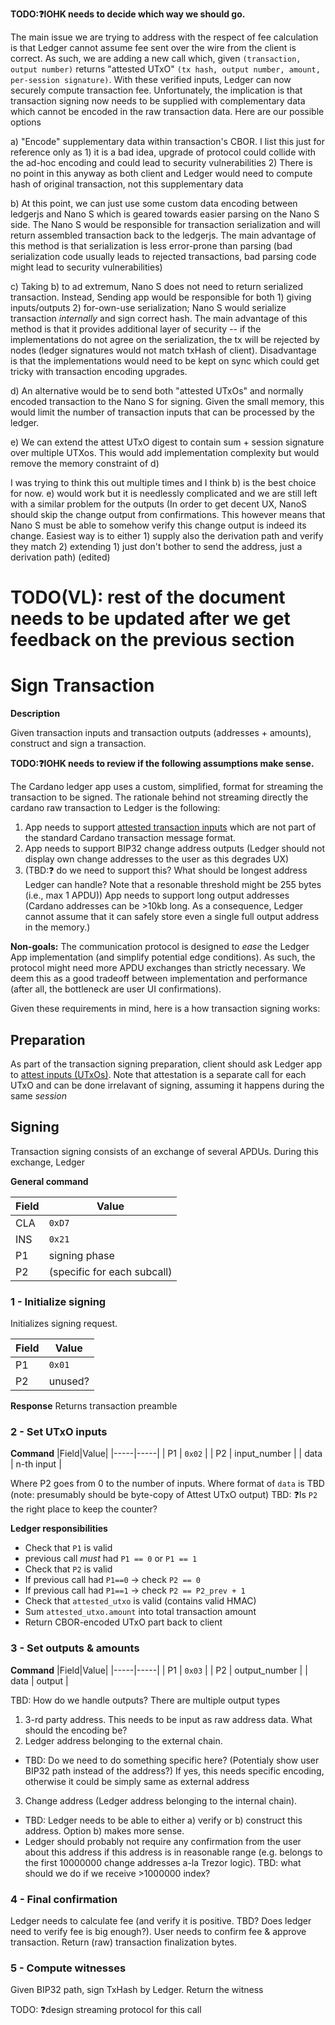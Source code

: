 **TODO:❓IOHK needs to decide which way we should go.**

The main issue we are trying to address with the respect of fee calculation is that Ledger cannot assume fee sent over the wire from the client is correct. As such, we are adding a new call which, given `(transaction, output number)` returns "attested UTxO" `(tx hash, output number, amount, per-session signature)`. With these verified inputs, Ledger can now securely compute transaction fee. Unfortunately, the implication is that transaction signing now needs to be supplied with complementary data which cannot be encoded in the raw transaction data. Here are our possible options

 a) "Encode" supplementary data within transaction's CBOR. I list this just for reference only as 1) it is a bad idea, upgrade of protocol could collide with the ad-hoc encoding and could lead to security vulnerabilities 2) There is no point in this anyway as both client and Ledger would need to compute hash of original transaction, not this supplementary data

 b) At this point, we can just use some custom data encoding between ledgerjs and Nano S which is geared towards easier parsing on the Nano S side. The Nano S would be responsible for transaction serialization and will return assembled transaction back to the ledgerjs. The main advantage of this method is that serialization is less error-prone than parsing (bad serialization code usually leads to rejected transactions, bad parsing code might lead to security vulnerabilities)

 c) Taking b) to ad extremum, Nano S does not need to return serialized transaction. Instead, Sending app would be responsible for both 1) giving inputs/outputs 2) for-own-use serialization; Nano S would serialize transaction *internally* and sign correct hash. The main advantage of this method is that it provides additional layer of security -- if the implementations do not agree on the serialization, the tx will be rejected by nodes (ledger signatures would not match txHash of client). Disadvantage is that the implementations would need to be kept on sync which could get tricky with transaction encoding upgrades.

 d) An alternative would be to send both "attested UTxOs" and normally encoded transaction to the Nano S for signing. Given the small memory, this would limit the number of transaction inputs that can be processed by the ledger.

 e) We can extend the attest UTxO digest to contain sum + session signature over multiple UTXos. This would add implementation complexity but would remove the memory constraint of d)

I was trying to think this out multiple times and I think b) is the best choice for now. e) would work but it is needlessly complicated and we are still left with a similar problem for the outputs (In order to get decent UX, NanoS should skip the change output from confirmations. This however means that Nano S must be able to somehow verify this change output is indeed its change. Easiest way is to either 1) supply also the derivation path and verify they match 2) extending 1) just don't bother to send the address, just a derivation path) (edited) 


# TODO(VL): rest of the document needs to be updated after we get feedback on the previous section

# Sign Transaction

**Description**

Given transaction inputs and transaction outputs (addresses + amounts), construct and sign a transaction.

**TODO:❓IOHK needs to review if the following assumptions make sense.**

The Cardano ledger app uses a custom, simplified, format for streaming the transaction to be signed. The rationale behind not streaming directly the cardano raw transaction to Ledger is the following:  
1) App needs to support [attested transaction inputs](ins_attest_utxo.md) which are not part of the standard Cardano transaction message format.
2) App needs to support BIP32 change address outputs (Ledger should not display own change addresses to the user as this degrades UX)
3) (TBD:❓ do we need to support this? What should be longest address Ledger can handle? Note that a resonable threshold might be 255 bytes (i.e., max 1 APDU)) App needs to support long output addresses (Cardano addresses can be >10kb long. As a consequence, Ledger cannot assume that it can safely store even a single full output address in the memory.)

**Non-goals:** The communication protocol is designed to *ease* the Ledger App implementation (and simplify potential edge conditions). As such, the protocol might need more APDU exchanges than strictly necessary. We deem this as a good tradeoff between implementation and performance (after all, the bottleneck are user UI confirmations).


Given these requirements in mind, here is a how transaction signing works:

## Preparation

As part of the transaction signing preparation, client should ask Ledger app to [attest inputs (UTxOs)](ins_attest_utxo.md). Note that attestation is a separate call for each UTxO and can be done irrelavant of signing, assuming it happens during the same *session*

## Signing

Transaction signing consists of an exchange of several APDUs. During this exchange, Ledger 

**General command**

|Field|Value|
|-----|-----|
| CLA | `0xD7` |
| INS | `0x21` |
|  P1 | signing phase |
|  P2 | (specific for each subcall) |

### 1 - Initialize signing

Initializes signing request.

|Field|Value|
|-----|-----|
|  P1 | `0x01` |
|  P2 | unused? |

**Response**
Returns transaction preamble

### 2 - Set UTxO inputs

**Command**
|Field|Value|
|-----|-----|
|  P1 | `0x02` |
|  P2 | input_number |
| data | n-th input |

Where P2 goes from 0 to the number of inputs.
Where format of `data` is TBD (note: presumably should be byte-copy of Attest UTxO output)
TBD: ❓Is `P2` the right place to keep the counter?

**Ledger responsibilities**

- Check that `P1` is valid
 - previous call *must* had `P1 == 0` or `P1 == 1`
- Check that `P2` is valid
 - If previous call had `P1==0` -> check `P2 == 0`
 - If previous call had `P1==1` -> check `P2 == P2_prev + 1`
- Check that `attested_utxo` is valid (contains valid HMAC)
- Sum `attested_utxo.amount` into total transaction amount
- Return CBOR-encoded UTxO part back to client

### 3 - Set outputs & amounts

**Command**
|Field|Value|
|-----|-----|
|  P1 | `0x03` |
|  P2 | output_number |
| data | output |

TBD: How do we handle outputs? There are multiple output types
1) 3-rd party address. This needs to be input as raw address data. What should the encoding be?
2) Ledger address belonging to the external chain. 
 - TBD: Do we need to do something specific here? (Potentialy show user BIP32 path instead of the address?) If yes, this needs specific encoding, otherwise it could be simply same as external address
3) Change address (Ledger address belonging to the internal chain).
 - TBD: Ledger needs to be able to either a) verify or b) construct this address. Option b) makes more sense. 
 - Ledger should probably not require any confirmation from the user about this address if this address is in reasonable range (e.g. belongs to the first 10000000 change addresses a-la Trezor logic). TBD: what should we do if we receive >1000000 index?
 
### 4 - Final confirmation
Ledger needs to calculate fee (and verify it is positive. TBD? Does ledger need to verify fee is big enough?).
User needs to confirm fee & approve transaction.
Return (raw) transaction finalization bytes.

### 5 - Compute witnesses
Given BIP32 path, sign TxHash by Ledger. Return the witness


TODO: ❓design streaming protocol for this call

